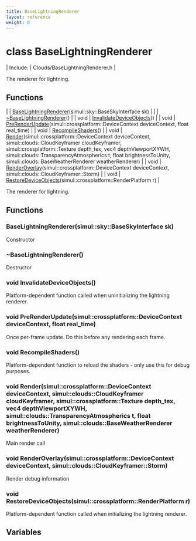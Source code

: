 ```yaml
---
title: BaseLightningRenderer
layout: reference
weight: 0
---
```

class BaseLightningRenderer
===

| Include: | Clouds/BaseLightningRenderer.h |

The renderer for lightning.
  


Functions
---

|  | [BaseLightningRenderer](#BaseLightningRenderer)(simul::sky::BaseSkyInterface sk) |
|  | [~BaseLightningRenderer](#~BaseLightningRenderer)() |
| void | [InvalidateDeviceObjects](#InvalidateDeviceObjects)() |
| void | [PreRenderUpdate](#PreRenderUpdate)(simul::crossplatform::DeviceContext deviceContext, float real_time) |
| void | [RecompileShaders](#RecompileShaders)() |
| void | [Render](#Render)(simul::crossplatform::DeviceContext deviceContext, simul::clouds::CloudKeyframer cloudKeyframer, simul::crossplatform::Texture depth_tex, vec4 depthViewportXYWH, simul::clouds::TransparencyAtmospherics t, float brightnessToUnity, simul::clouds::BaseWeatherRenderer weatherRenderer) |
| void | [RenderOverlay](#RenderOverlay)(simul::crossplatform::DeviceContext deviceContext, simul::clouds::CloudKeyframer::Storm) |
| void | [RestoreDeviceObjects](#RestoreDeviceObjects)(simul::crossplatform::RenderPlatform r) |

The renderer for lightning.
  


Functions
---

### <a name="BaseLightningRenderer"/> BaseLightningRenderer(simul::sky::BaseSkyInterface sk)
Constructor

### <a name="~BaseLightningRenderer"/> ~BaseLightningRenderer()
Destructor

### <a name="InvalidateDeviceObjects"/>void InvalidateDeviceObjects()
Platform-dependent function called when uninitializing the lightning renderer.

### <a name="PreRenderUpdate"/>void PreRenderUpdate(simul::crossplatform::DeviceContext deviceContext, float real_time)
Once per-frame update. Do this before any rendering each frame.

### <a name="RecompileShaders"/>void RecompileShaders()
Platform-dependent function to reload the shaders - only use this for debug purposes.

### <a name="Render"/>void Render(simul::crossplatform::DeviceContext deviceContext, simul::clouds::CloudKeyframer cloudKeyframer, simul::crossplatform::Texture depth_tex, vec4 depthViewportXYWH, simul::clouds::TransparencyAtmospherics t, float brightnessToUnity, simul::clouds::BaseWeatherRenderer weatherRenderer)
Main render call

### <a name="RenderOverlay"/>void RenderOverlay(simul::crossplatform::DeviceContext deviceContext, simul::clouds::CloudKeyframer::Storm)
Render debug information

### <a name="RestoreDeviceObjects"/>void RestoreDeviceObjects(simul::crossplatform::RenderPlatform r)
Platform-dependent function called when initializing the lightning renderer.

Variables
---
